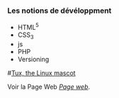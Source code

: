 ### Les notions de dévéloppment
* HTML<sup>5</sup>
* CSS<sub>3<sub>
* js
* PHP
* Versioning

#[Tux, the Linux mascot](./asset/image.jpg)

Voir la Page Web *[Page web](https://lahmartabai.github.io/symfony_veille/)*.

